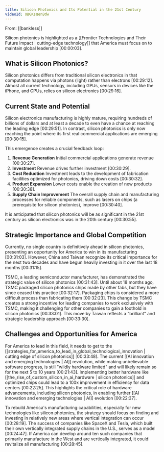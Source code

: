```yaml
---
title: Silicon Photonics and Its Potential in the 21st Century
videoId: OBGKsQenBdw
---
```


From: [[bankless]] <br/> 

Silicon photonics is highlighted as a [[Frontier Technologies and Their Future Impact | cutting-edge technology]] that America must focus on to maintain global leadership [00:00:03].

## What is Silicon Photonics?
Silicon photonics differs from traditional silicon electronics in that computation happens via photons (light) rather than electrons [00:29:12]. Almost all current technology, including GPUs, sensors in devices like the iPhone, and CPUs, relies on silicon electronics [00:29:16].

## Current State and Potential
Silicon electronics manufacturing is highly mature, requiring hundreds of billions of dollars and at least a decade to even have a chance at reaching the leading edge [00:29:51]. In contrast, silicon photonics is only now reaching the point where its first real commercial applications are emerging [00:30:15].

This emergence creates a crucial feedback loop:
1.  **Revenue Generation** Initial commercial applications generate revenue [00:30:27].
2.  **Investment** Revenue drives further investment [00:30:29].
3.  **Cost Reduction** Investment leads to the development of fabrication facilities optimized for photonics, driving down costs [00:30:32].
4.  **Product Expansion** Lower costs enable the creation of new products [00:30:38].
5.  **Supply Chain Improvement** The overall supply chain and manufacturing processes for reliable components, such as lasers on chips (a prerequisite for silicon photonics), improve [00:30:40].

It is anticipated that silicon photonics will be as significant in the 21st century as silicon electronics was in the 20th century [00:30:55].

## Strategic Importance and Global Competition
Currently, no single country is definitively ahead in silicon photonics, presenting an opportunity for America to win in its manufacturing [00:31:03]. However, China and Taiwan recognize its critical importance for the next two decades and have begun heavily investing in it over the last 18 months [00:31:15].

TSMC, a leading semiconductor manufacturer, has demonstrated the strategic value of silicon photonics [00:31:43]. Until about 18 months ago, TSMC packaged silicon photonics chips made by other fabs, but they have since ceased this practice [00:32:17]. Packaging chips is considered a more difficult process than fabricating them [00:32:23]. This change by TSMC creates a strong incentive for leading companies to work exclusively with TSMC, making it challenging for other companies to gain a foothold in silicon photonics [00:33:01]. This move by Taiwan reflects a "brilliant" and strategic leadership approach [00:33:30].

## Challenges and Opportunities for America
For America to lead in this field, it needs to get to the [[strategies_for_america_to_lead_in_global_technological_innovation | cutting edge of silicon photonics]] [00:33:48]. The current [[AI innovation and emerging technologies | AI]] revolution, while making unbelievable software progress, is still "wildly hardware limited" and will likely remain so for the next 5 to 10 years [00:21:43]. Implementing better hardware like [[the_rise_of_custom_silicon_in_ai_hardware | silicon photonics]] and optimized chips could lead to a 100x improvement in efficiency for data centers [00:22:25]. This highlights the critical role of hardware advancements, including silicon photonics, in enabling further [[AI innovation and emerging technologies | AI]] evolution [00:22:37].

To rebuild America's manufacturing capabilities, especially for new technologies like silicon photonics, the strategy should focus on finding and investing in relatively new areas where vertical integration can occur [00:28:19]. The success of companies like SpaceX and Tesla, which built their own vertically integrated supply chains in the U.S., serves as a model [00:24:47]. If America can develop around ten such companies that primarily manufacture in the West and are vertically integrated, it could revitalize all manufacturing [00:28:45].